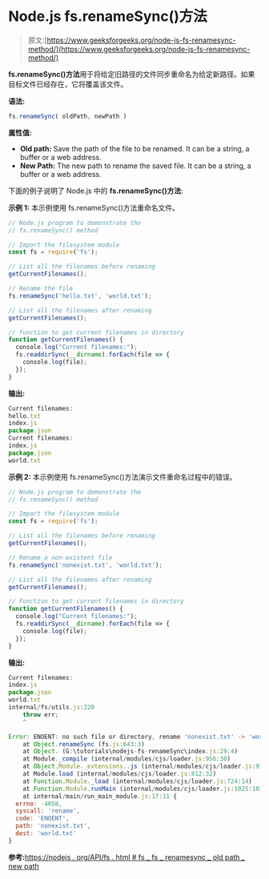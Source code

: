 # Node.js fs.renameSync()方法

> 原文:[https://www.geeksforgeeks.org/node-js-fs-renamesync-method/](https://www.geeksforgeeks.org/node-js-fs-renamesync-method/)

**fs.renameSync()方法**用于将给定旧路径的文件同步重命名为给定新路径。如果目标文件已经存在，它将覆盖该文件。

**语法:**

```js
fs.renameSync( oldPath, newPath )
```

**属性值:**

*   **Old path:** Save the path of the file to be renamed. It can be a string, a buffer or a web address.
*   **New Path:** The new path to rename the saved file. It can be a string, a buffer or a web address.

下面的例子说明了 Node.js 中的 **fs.renameSync()方法**:

**示例 1:** 本示例使用 fs.renameSync()方法重命名文件。

```js
// Node.js program to demonstrate the
// fs.renameSync() method

// Import the filesystem module
const fs = require('fs');

// List all the filenames before renaming
getCurrentFilenames();

// Rename the file
fs.renameSync('hello.txt', 'world.txt');

// List all the filenames after renaming
getCurrentFilenames();

// function to get current filenames in directory
function getCurrentFilenames() {
  console.log("Current filenames:");
  fs.readdirSync(__dirname).forEach(file => {
    console.log(file);
  });
}
```

**输出:**

```js
Current filenames:
hello.txt
index.js
package.json
Current filenames:
index.js
package.json
world.txt
```

**示例 2:** 本示例使用 fs.renameSync()方法演示文件重命名过程中的错误。

```js
// Node.js program to demonstrate the
// fs.renameSync() method

// Import the filesystem module
const fs = require('fs');

// List all the filenames before renaming
getCurrentFilenames();

// Rename a non-existent file
fs.renameSync('nonexist.txt', 'world.txt');

// List all the filenames after renaming
getCurrentFilenames();

// Function to get current filenames in directory
function getCurrentFilenames() {
  console.log("Current filenames:");
  fs.readdirSync(__dirname).forEach(file => {
    console.log(file);
  });
}
```

**输出:**

```js
Current filenames:
index.js
package.json
world.txt
internal/fs/utils.js:220
    throw err;
    ^

Error: ENOENT: no such file or directory, rename 'nonexist.txt' -> 'world.txt'
    at Object.renameSync (fs.js:643:3)
    at Object. (G:\tutorials\nodejs-fs-renameSync\index.js:29:4)
    at Module._compile (internal/modules/cjs/loader.js:956:30)
    at Object.Module._extensions..js (internal/modules/cjs/loader.js:973:10)
    at Module.load (internal/modules/cjs/loader.js:812:32)
    at Function.Module._load (internal/modules/cjs/loader.js:724:14)
    at Function.Module.runMain (internal/modules/cjs/loader.js:1025:10)
    at internal/main/run_main_module.js:17:11 {
  errno: -4058,
  syscall: 'rename',
  code: 'ENOENT',
  path: 'nonexist.txt',
  dest: 'world.txt'
}
```

**参考:**[https://nodejs . org/API/fs . html # fs _ fs _ renamesync _ old path _ new path](https://nodejs.org/api/fs.html#fs_fs_renamesync_oldpath_newpath)